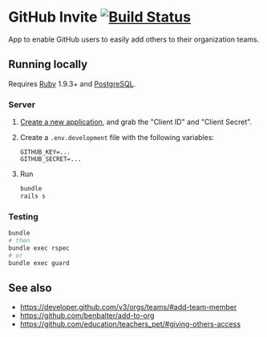 # GitHub Invite [![Build Status](https://travis-ci.org/afeld/github_invite.svg?branch=master)](https://travis-ci.org/afeld/github_invite)

App to enable GitHub users to easily add others to their organization teams.

## Running locally

Requires [Ruby](https://www.ruby-lang.org) 1.9.3+ and [PostgreSQL](http://www.postgresql.org).

### Server

1. [Create a new application](https://github.com/settings/applications/new), and grab the "Client ID" and "Client Secret".
1. Create a `.env.development` file with the following variables:

    ```
    GITHUB_KEY=...
    GITHUB_SECRET=...
    ```

1. Run

    ```bash
    bundle
    rails s
    ```

### Testing

```bash
bundle
# then
bundle exec rspec
# or
bundle exec guard
```

## See also

* https://developer.github.com/v3/orgs/teams/#add-team-member
* https://github.com/benbalter/add-to-org
* https://github.com/education/teachers_pet/#giving-others-access
